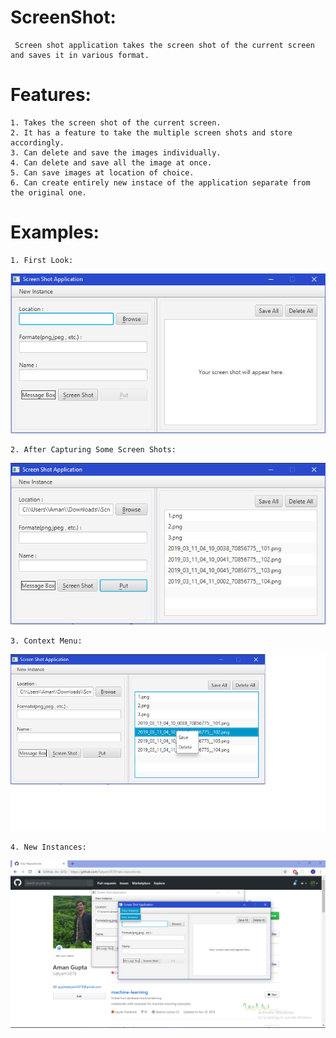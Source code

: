 # ScreenShot:
     Screen shot application takes the screen shot of the current screen and saves it in various format.

# Features:
    1. Takes the screen shot of the current screen.
    2. It has a feature to take the multiple screen shots and store accordingly.
    3. Can delete and save the images individually.
    4. Can delete and save all the image at once.
    5. Can save images at location of choice.
    6. Can create entirely new instace of the application separate from the original one.
    
# Examples:
    1. First Look:
<img src="https://github.com/Satyam5878/ScreenShot/blob/modification_branch/Images/1)FirstLook.PNG"></img>

    2. After Capturing Some Screen Shots:
<img src="https://github.com/Satyam5878/ScreenShot/blob/modification_branch/Images/2)AfterCapturingSomeScreenShot.PNG"></img>

    3. Context Menu:
<img src="https://github.com/Satyam5878/ScreenShot/blob/modification_branch/Images/3)ContextMenu.png"></img>
 
    4. New Instances:
<img src="https://github.com/Satyam5878/ScreenShot/blob/modification_branch/Images/4)NewInstances.png"></img>
